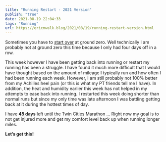 ```yaml
---
title: "Running Restart - 2021 Version"
publish: "true"
date: 2021-08-19 22:04:33
tags: "Running"
url: https://ericmwalk.blog/2021/08/19/running-restart-version.html
---
```


Sometimes you have to [start over](https://ericmwalk.blog/2016/02/09/back-to-running.html) at ground zero. Well technically I am probably not at ground zero this time because I only had four days off in a row.

This week however I have been getting back into running or restart my running has been a struggle. I have found it much more difficult that I would have thought based on the amount of mileage I typically run and how often I had been running each week. However, I am still probably not 100% better from my Achilles heel pain (or this is what my PT friends tell me I have). In addition, the heat and humidity earlier this week has not helped in my attempts to ease back into running. I restarted this week doing shorter than normal runs but since my only time was late afternoon I was battling getting back at it during the hottest times of day.

I have [**45 days**](https://ericmwalk.blog/2021/07/08/it-is-official.html) left until the Twin Cities Marathon ... Right now my goal is to not get injured more and get my comfort level back up when running longer miles.

**Let’s get this!**
